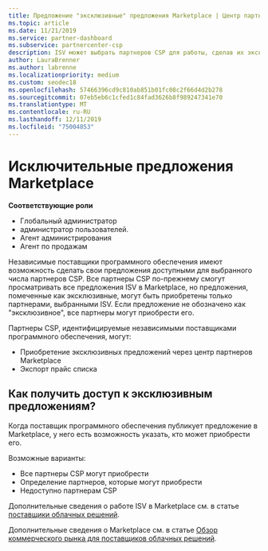 ```yaml
---
title: Предложение "эксклюзивные" предложения Marketplace | Центр партнеров
ms.topic: article
ms.date: 11/21/2019
ms.service: partner-dashboard
ms.subservice: partnercenter-csp
description: ISV может выбрать партнеров CSP для работы, сделав их эксклюзивными.
author: LauraBrenner
ms.author: labrenne
ms.localizationpriority: medium
ms.custom: seodec18
ms.openlocfilehash: 57466396cd9c810ab851b01fc08c2f66d4d2b278
ms.sourcegitcommit: 07eb5eb6c1cfed1c84fad3626b8f989247341e70
ms.translationtype: MT
ms.contentlocale: ru-RU
ms.lasthandoff: 12/11/2019
ms.locfileid: "75004853"
---
```

# <a name="marketplace-exclusive-offers"></a>Исключительные предложения Marketplace

**Соответствующие роли**
-   Глобальный администратор
-   администратор пользователей.
-   Агент администрирования
-   Агент по продажам

Независимые поставщики программного обеспечения имеют возможность сделать свои предложения доступными для выбранного числа партнеров CSP. Все партнеры CSP по-прежнему смогут просматривать все предложения ISV в Marketplace, но предложения, помеченные как эксклюзивные, могут быть приобретены только партнерами, выбранными ISV. Если предложение не обозначено как "эксклюзивное", все партнеры могут приобрести его.

Партнеры CSP, идентифицируемые независимыми поставщиками программного обеспечения, могут:

- Приобретение эксклюзивных предложений через центр партнеров Marketplace
- Экспорт прайс списка

## <a name="how-do-you-gain-access-to-exclusive-offers"></a>Как получить доступ к эксклюзивным предложениям?

Когда поставщик программного обеспечения публикует предложение в Marketplace, у него есть возможность указать, кто может приобрести его. 

Возможные варианты:

- Все партнеры CSP могут приобрести
- Определение партнеров, которые могут приобрести
- Недоступно партнерам CSP

Дополнительные сведения о работе ISV в Marketplace см. в статье [поставщики облачных решений](https://docs.microsoft.com/azure/marketplace/cloud-solution-providers).

Дополнительные сведения о Marketplace см. в статье [Обзор коммерческого рынка для поставщиков облачных решений](https://docs.microsoft.partner-center/commercial-marketplace-overview.md).
